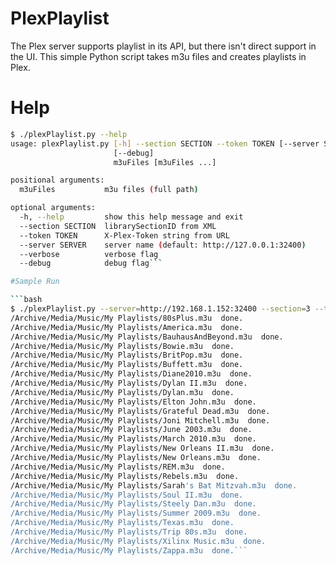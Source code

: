 # PlexPlaylist
The Plex server supports playlist in its API, but there isn't
direct support in the UI.  This simple Python script takes
m3u files and creates playlists in Plex.

# Help

```bash
$ ./plexPlaylist.py --help
usage: plexPlaylist.py [-h] --section SECTION --token TOKEN [--server SERVER] [--verbose]
                       [--debug]
                       m3uFiles [m3uFiles ...]

positional arguments:
  m3uFiles           m3u files (full path)

optional arguments:
  -h, --help         show this help message and exit
  --section SECTION  librarySectionID from XML
  --token TOKEN      X-Plex-Token string from URL
  --server SERVER    server name (default: http://127.0.0.1:32400)
  --verbose          verbose flag
  --debug            debug flag```

#Sample Run

```bash
$ ./plexPlaylist.py --server=http://192.168.1.152:32400 --section=3 --token=GFfUQoaB9MKixjMRcdU6 /Archive/Media/Music/My\ Playlists/*.m3u --verbose
/Archive/Media/Music/My Playlists/80sPlus.m3u  done.
/Archive/Media/Music/My Playlists/America.m3u  done.
/Archive/Media/Music/My Playlists/BauhausAndBeyond.m3u  done.
/Archive/Media/Music/My Playlists/Bowie.m3u  done.
/Archive/Media/Music/My Playlists/BritPop.m3u  done.
/Archive/Media/Music/My Playlists/Buffett.m3u  done.
/Archive/Media/Music/My Playlists/Diane2010.m3u  done.
/Archive/Media/Music/My Playlists/Dylan II.m3u  done.
/Archive/Media/Music/My Playlists/Dylan.m3u  done.
/Archive/Media/Music/My Playlists/Elton John.m3u  done.
/Archive/Media/Music/My Playlists/Grateful Dead.m3u  done.
/Archive/Media/Music/My Playlists/Joni Mitchell.m3u  done.
/Archive/Media/Music/My Playlists/June 2003.m3u  done.
/Archive/Media/Music/My Playlists/March 2010.m3u  done.
/Archive/Media/Music/My Playlists/New Orleans II.m3u  done.
/Archive/Media/Music/My Playlists/New Orleans.m3u  done.
/Archive/Media/Music/My Playlists/REM.m3u  done.
/Archive/Media/Music/My Playlists/Rebels.m3u  done.
/Archive/Media/Music/My Playlists/Sarah's Bat Mitzvah.m3u  done.
/Archive/Media/Music/My Playlists/Soul II.m3u  done.
/Archive/Media/Music/My Playlists/Steely Dan.m3u  done.
/Archive/Media/Music/My Playlists/Summer 2009.m3u  done.
/Archive/Media/Music/My Playlists/Texas.m3u  done.
/Archive/Media/Music/My Playlists/Trip 80s.m3u  done.
/Archive/Media/Music/My Playlists/Xilinx Music.m3u  done.
/Archive/Media/Music/My Playlists/Zappa.m3u  done.```


